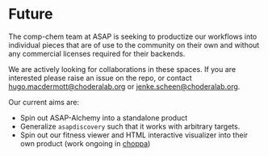 Future
=======

The comp-chem team at ASAP is seeking to productize our workflows into individual pieces that are of use to the community on their own and without any commercial licenses required for their backends.

We are actively looking for collaborations in these spaces. If you are interested please raise an issue on the repo, or contact hugo.macdermott@choderalab.org or jenke.scheen@choderalab.org.

Our current aims are:

* Spin out ASAP-Alchemy into a standalone product
* Generalize `asapdiscovery` such that it works with arbitrary targets.
* Spin out our fitness viewer and HTML interactive visualizer into their own product (work ongoing in [choppa](https://github.com/asapdiscovery/choppa))
